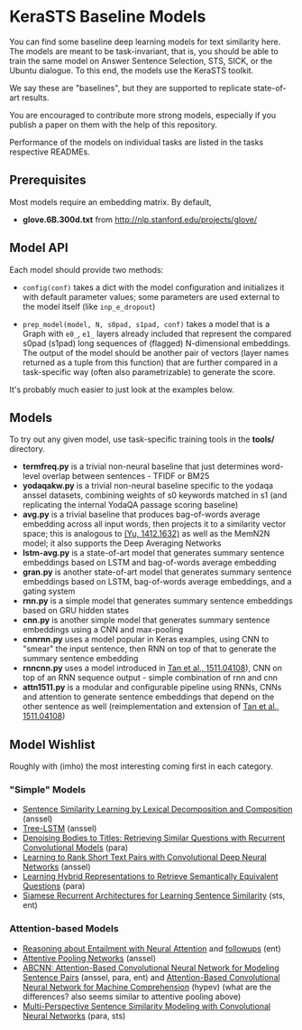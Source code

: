 KeraSTS Baseline Models
=======================

You can find some baseline deep learning models for text similarity here.
The models are meant to be task-invariant, that is, you should be able
to train the same model on Answer Sentence Selection, STS, SICK, or the
Ubuntu dialogue.  To this end, the models use the KeraSTS toolkit.

We say these are "baselines", but they are supported to replicate
state-of-art results.

You are encouraged to contribute more strong models, especially if you
publish a paper on them with the help of this repository.

Performance of the models on individual tasks are listed in the tasks
respective READMEs.

Prerequisites
-------------

Most models require an embedding matrix.  By default,

  * **glove.6B.300d.txt** from http://nlp.stanford.edu/projects/glove/

Model API
---------

Each model should provide two methods:

  * ``config(conf)`` takes a dict with the model configuration and initializes
    it with default parameter values; some parameters are used external
    to the model itself (like ``inp_e_dropout``)

  * ``prep_model(model, N, s0pad, s1pad, conf)`` takes a model that is
    a Graph with ``e0_``, ``e1_`` layers already included that represent
    the compared s0pad (s1pad) long sequences of (flagged) N-dimensional
    embeddings.
    The output of the model should be another pair of vectors (layer names
    returned as a tuple from this function) that are further compared in
    a task-specific way (often also parametrizable) to generate the score.

It's probably much easier to just look at the examples below.

Models
------

To try out any given model, use task-specific training tools in the **tools/**
directory.

  * **termfreq.py** is a trivial non-neural baseline that just determines
    word-level overlap between sentences - TFIDF or BM25
  * **yodaqakw.py** is a trivial non-neural baseline specific to the yodaqa
    anssel datasets, combining weights of s0 keywords matched in s1
    (and replicating the internal YodaQA passage scoring baseline)
  * **avg.py** is a trivial baseline that produces bag-of-words average
    embedding across all input words, then projects it to a similarity
    vector space; this is analogous to [(Yu, 1412.1632)](http://arxiv.org/abs/1412.1632)
    as well as the MemN2N model; it also supports the Deep Averaging Networks
  * **lstm-avg.py** is a state-of-art model that generates summary sentence embeddings 
    based on LSTM and bag-of-words average embedding
  * **gran.py** is another state-of-art model that generates summary sentence embeddings 
    based on LSTM, bag-of-words average embeddings, and a gating system
  * **rnn.py** is a simple model that generates summary sentence embeddings
    based on GRU hidden states
  * **cnn.py** is another simple model that generates summary sentence
    embeddings using a CNN and max-pooling
  * **cnnrnn.py** uses a model popular in Keras examples, using CNN to
    "smear" the input sentence, then RNN on top of that to generate the
    summary sentence embedding
  * **rnncnn.py** uses a model introduced in
    [Tan et al., 1511.04108](http://arxiv.org/abs/1511.04108)), CNN on
    top of an RNN sequence output - simple combination of rnn and cnn
  * **attn1511.py** is a modular and configurable pipeline using RNNs, CNNs
    and attention to generate sentence embeddings that depend on the other
    sentence as well (reimplementation and extension of
    [Tan et al., 1511.04108](http://arxiv.org/abs/1511.04108))

Model Wishlist
--------------

Roughly with (imho) the most interesting coming first in each category.

### "Simple" Models

  * [Sentence Similarity Learning by Lexical Decomposition and Composition](http://arxiv.org/pdf/1602.07019v1.pdf) (anssel)
  * [Tree-LSTM](http://arxiv.org/abs/1503.00075) (anssel)
  * [Denoising Bodies to Titles: Retrieving Similar Questions with Recurrent Convolutional Models](http://arxiv.org/abs/1512.05726) (para)
  * [Learning to Rank Short Text Pairs with Convolutional Deep Neural Networks](http://disi.unitn.it/~severyn/papers/sigir-2015-long.pdf) (anssel)
  * [Learning Hybrid Representations to Retrieve Semantically Equivalent Questions](http://www.aclweb.org/anthology/P15-2114) (para)
  * [Siamese Recurrent Architectures for Learning Sentence Similarity](https://pdfs.semanticscholar.org/6812/fb9ef1c2dad497684a9020d8292041a639ff.pdf) (sts, ent)

### Attention-based Models

  * [Reasoning about Entailment with Neural Attention](http://arxiv.org/abs/1509.06664) and [followups](http://nlp.stanford.edu/projects/snli/) (ent)
  * [Attentive Pooling Networks](http://arxiv.org/abs/1602.03609) (anssel)
  * [ABCNN: Attention-Based Convolutional Neural Network for Modeling Sentence Pairs](http://arxiv.org/pdf/1512.05193v2.pdf) (anssel, para, ent)
    and [Attention-Based Convolutional Neural Network for Machine Comprehension](http://www.aclweb.org/anthology/P15-2114) (hypev)
    (what are the differences? also seems similar to attentive pooling above)
  * [Multi-Perspective Sentence Similarity Modeling with Convolutional Neural Networks](http://ttic.uchicago.edu/~kgimpel/papers/he+etal.emnlp15.pdf) (para, sts)
